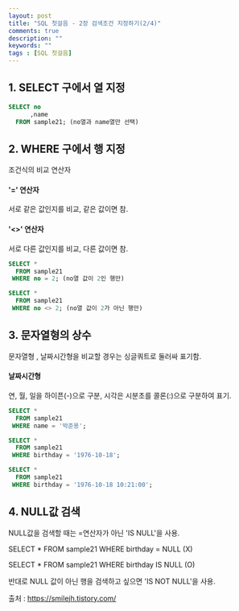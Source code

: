 ```yaml
---
layout: post
title: "SQL 첫걸음 - 2장 검색조건 지정하기(2/4)" 
comments: true
description: ""
keywords: ""
tags : [SQL 첫걸음]
---
```


## 1. SELECT 구에서 열 지정

```sql
SELECT no
      ,name 
  FROM sample21; (no열과 name열만 선택)
```

## 2. WHERE 구에서 행 지정
조건식의 비교 연산자 

#### '=' 연산자
서로 같은 값인지를 비교, 같은 값이면 참.

#### '<>' 연산자
서로 다른 값인지를 비교, 다른 값이면 참.  

```sql
SELECT * 
  FROM sample21 
 WHERE no = 2; (no열 값이 2인 행만)

```
```sql
SELECT * 
  FROM sample21 
 WHERE no <> 2; (no열 값이 2가 아닌 행만)
```


## 3. 문자열형의 상수

문자열형 , 날짜시간형을 비교할 경우는 싱글쿼트로 둘러싸 표기함.

#### 날짜시간형 
연, 월, 일을 하이픈(-)으로 구분, 시각은 시분초를 콜론(:)으로 구분하여 표기.

```sql
SELECT * 
  FROM sample21 
 WHERE name = '박준용';

SELECT * 
  FROM sample21 
 WHERE birthday = '1976-10-18';

SELECT * 
  FROM sample21 
 WHERE birthday = '1976-10-18 10:21:00';
```

## 4. NULL값 검색
NULL값을 검색할 때는 =연산자가 아닌 'IS NULL'을 사용. 

SELECT * FROM sample21 WHERE birthday = NULL (X)

SELECT * FROM sample21 WHERE birthday IS NULL (O)

반대로 NULL 값이 아닌 행을 검색하고 싶으면 'IS NOT NULL'을 사용.


출처 : https://smilejh.tistory.com/
